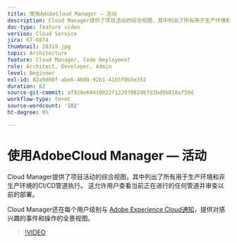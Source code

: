 ```yaml
---
title: 使用AdobeCloud Manager — 活动
description: Cloud Manager提供了项目活动的综合视图，其中列出了所有用于生产环境和非生产环境的CI/CD管道执行。 这允许用户查看当前正在进行的任何管道并审查以前的部署。
doc-type: feature video
version: Cloud Service
jira: KT-6874
thumbnail: 26319.jpg
topic: Architecture
feature: Cloud Manager, Code Deployment
role: Architect, Developer, Admin
level: Beginner
exl-id: 82a9d00f-abe6-4600-92b1-41b5f0b5e352
duration: 62
source-git-commit: af928e60410022f12207082467d3bd9b818af59d
workflow-type: tm+mt
source-wordcount: '102'
ht-degree: 0%

---
```


# 使用AdobeCloud Manager — 活动

Cloud Manager提供了项目活动的综合视图，其中列出了所有用于生产环境和非生产环境的CI/CD管道执行。 这允许用户查看当前正在进行的任何管道并审查以前的部署。

Cloud Manager还在每个用户级别与 [Adobe Experience Cloud通知](https://experienceleague.adobe.com/docs/experience-manager-cloud-manager/using/how-to-use/notifications.html)，提供对感兴趣的事件和操作的全景视图。

>[!VIDEO](https://video.tv.adobe.com/v/26319?quality=12&learn=on)
